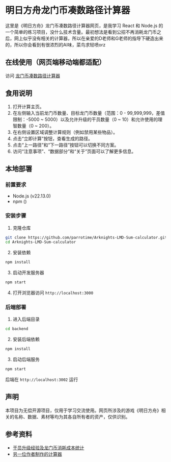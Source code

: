# 明日方舟龙门币凑数路径计算器

这里是《明日方舟》龙门币凑数路径计算器网页，是我学习 React 和 Node.js 的一个简单的练习项目，没什么技术含量。最初想法是看到公招不再消耗龙门币之后，网上似乎没有相关的计算器，所以在亲爱的D老师和G老师的指导下硬造出来的，所以你会看到有很浓烈的AI味，菜鸟求轻喷orz

## 在线使用（网页端移动端都适配）

访问 [龙门币凑数路径计算器](https://ark-lmd.top/) 

## 食用说明

1. 打开计算主页。
2. 在左侧输入当前龙门币数量、目标龙门币数量（范围：0 - 99,999,999，差值限制：-5000 ~ 5000）以及允许升级的干员数量（0 ~ 10）和允许使用的理智数量（0 ~ 200）。
3. 在右侧设置区域调整计算规则（例如禁用某些物品）。
4. 点击“立即计算”按钮，查看生成的路径。
5. 点击“上一路径”和“下一路径”按钮可以切换不同方案。
6. 访问“注意事项”、“数据部分”和“关于”页面可以了解更多信息。

## 本地部署

### 前置要求

- Node.js (v22.13.0)
- npm ()

### 安装步骤

1. 克隆仓库
```bash
git clone https://github.com/parrotime/Arknights-LMD-Sum-calculator.git
cd Arknights-LMD-Sum-calculator
```

2. 安装依赖
```bash
npm install
```

3. 启动开发服务器
```bash
npm start
```

4. 打开浏览器访问 `http://localhost:3000`

### 后端部署

1. 进入后端目录
```bash
cd backend
```

2. 安装后端依赖
```bash
npm install
```

3. 启动后端服务
```bash
npm start
```

后端在 `http://localhost:3002` 运行


## 声明

本项目为无偿开源项目，仅用于学习交流使用。网页所涉及的游戏《明日方舟》相关的名称、数据、素材等均为其各自所有者的资产，仅供识别。

## 参考资料

- [干员升级经验及龙门币消耗成本统计](https://ngabbs.com/read.php?tid=16847042)
- [另一位作者制作的计算器](https://bbs.nga.cn/read.php?tid=21247901)

